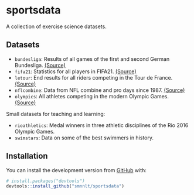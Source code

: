 
<!-- README.md is generated from README.Rmd. Please edit that file -->

# sportsdata

<!-- badges: start -->
<!-- badges: end -->

A collection of exercise science datasets.

## Datasets

-   `bundesliga`: Results of all games of the first and second German
    Bundesliga.
    [(Source)](https://github.com/camminady/AllBundesligaGamesEver)
-   `fifa21`: Statistics for all players in FIFA21.
    [(Source)](https://www.kaggle.com/bryanb/fifa-player-stats-database)
-   `letour`: End results for all riders competing in the Tour de
    France. [(Source)](https://github.com/camminady/LeTourDataSet)
-   `nflcombine`: Data from NFL combine and pro days since 1987.
    [(Source)](https://github.com/josedv82/public_sport_science_datasets)
-   `olympics`: All athletes competing in the modern Olympic Games.
    [(Source)](https://www.kaggle.com/heesoo37/120-years-of-olympic-history-athletes-and-results)

Small datasets for teaching and learning:

-   `rioathletics`: Medal winners in three athletic disciplines of the
    Rio 2016 Olympic Games.
-   `swimstars`: Data on some of the best swimmers in history.

## Installation

You can install the development version from
[GitHub](https://github.com/smnnlt/sportsdata) with:

``` r
# install.packages("devtools")
devtools::install_github("smnnlt/sportsdata")
```
